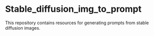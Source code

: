 # Stable_diffusion_img_to_prompt
This repository contains resources for generating prompts from stable diffusion images. 
